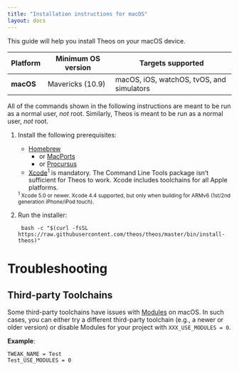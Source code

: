 ```yaml
---
title: "Installation instructions for macOS"
layout: docs
---
```


This guide will help you install Theos on your macOS device.

| Platform | Minimum OS version | Targets supported
|----------|--------------------|-------------------|
| **macOS** | Mavericks (10.9) | macOS, iOS, watchOS, tvOS, and simulators |

All of the commands shown in the following instructions are meant to be run as a normal user, _not_ root. Similarly, Theos is meant to be run as a normal user, _not_ root.

1. Install the following prerequisites:

	* [Homebrew](https://brew.sh/)
		* or [MacPorts](https://www.macports.org/install.php)
		* or [Procursus](https://docs.procurs.us/Installation/macOS.html)
	* [Xcode](https://developer.apple.com/download/applications/)<sup>1</sup> is mandatory. The Command Line Tools package isn’t sufficient for Theos to work. Xcode includes toolchains for all Apple platforms.

	<sup>
	<sup>1</sup> Xcode 5.0 or newer. Xcode 4.4 supported, but only when building for ARMv6 (1st/2nd generation iPhone/iPod touch).
	</sup>

1. Run the installer:

		bash -c "$(curl -fsSL https://raw.githubusercontent.com/theos/theos/master/bin/install-theos)"

# Troubleshooting
## Third-party Toolchains
Some third-party toolchains have issues with [Modules](https://clang.llvm.org/docs/Modules.html) on macOS. In such cases, you can either try a different third-party toolchain (e.g., a newer or older version) or disable Modules for your project with `XXX_USE_MODULES = 0`.

**Example**:  
```
TWEAK_NAME = Test
Test_USE_MODULES = 0
```
